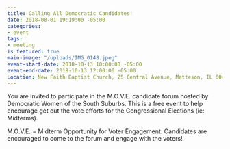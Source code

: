 ```yaml
---
title: Calling All Democratic Candidates!
date: 2018-08-01 19:19:00 -05:00
categories:
- event
tags:
- meeting
is featured: true
main-image: "/uploads/IMG_0148.jpeg"
event-start-date: 2018-10-13 10:00:00 -05:00
event-end-date: 2018-10-13 12:00:00 -05:00
Location: New Faith Baptist Church, 25 Central Avenue, Matteson, IL 60443
---
```


You are invited to participate in the M.O.V.E. candidate forum hosted by Democratic Women of the South Suburbs.  This is a free event to help encourage get out the vote efforts for the Congressional Elections (ie: Midterms).  

M.O.V.E. = Midterm Opportunity for Voter Engagement. Candidates are encouraged to come to the forum and engage with the voters!  